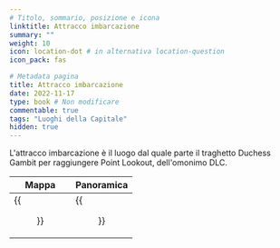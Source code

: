 ```yaml
---
# Titolo, sommario, posizione e icona
linktitle: Attracco imbarcazione
summary: ""
weight: 10
icon: location-dot # in alternativa location-question
icon_pack: fas

# Metadata pagina
title: Attracco imbarcazione
date: 2022-11-17
type: book # Non modificare
commentable: true
tags: "Luoghi della Capitale"
hidden: true
---
```





L'attracco imbarcazione è il luogo dal quale parte il traghetto Duchess Gambit per raggiungere Point Lookout, dell'omonimo DLC.

| Mappa                           | Panoramica                  |
| ------------------------------- | --------------------------- |
| {{<figure src="fo3/Riverboat_Landing_loc.webp">}} | {{<figure src="fo3/Riverboat_Landing.webp">}} |